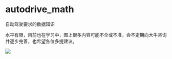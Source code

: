 # autodrive_math
自动驾驶要求的数据知识

水平有限，目前也在学习中，图上很多内容可能不全或不准，会不定期向大牛咨询并逐步完善，也希望各位多提建议。



![](https://github.com/liqinghua/autodrive_math/blob/master/%E6%95%B0%E5%AD%A6%E5%9F%BA%E7%A1%80.png)
